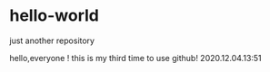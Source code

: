 # hello-world
just another repository

hello,everyone !
this is my third time to use github!
2020.12.04.13:51

